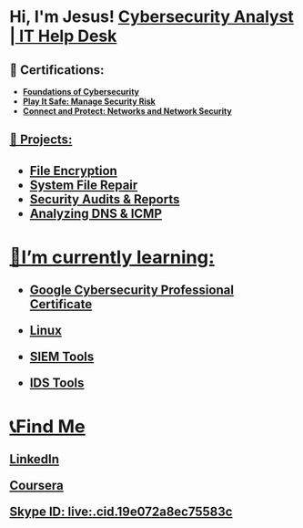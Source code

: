 <h1>Hi, I'm Jesus!  <a href="www.linkedin.com/in/CyberSilo">Cybersecurity Analyst | IT Help Desk </a>

<h2>📃 Certifications:</h2>

- <b> <a href="https://coursera.org/share/eade6cd58bf3abe58332cdcfee1e1747"> Foundations of Cybersecurity <b>
- <b> <a href="https://coursera.org/share/d73a0f48ce7315a6fd11c47d2269e985"> Play It Safe: Manage Security Risk <b>
- <b> <a href="https://coursera.org/share/9fd4ee5b18b812279b0007eb75c22f74"> Connect and Protect: Networks and Network Security <b>

<h2>📜 Projects:<h2>

 - <b> <a href="https://github.com/CyberSilo/File-Encryption/tree/93aa20f67898bd00f250d5f98fda9a0a7475d24d">File Encryption
 - <b> <a href="https://github.com/CyberSilo/System-File-Repair/blob/main/README.md">System File Repair
 - <b> <a href="https://github.com/CyberSilo/Security-Audit/blob/main/README.md">Security Audits & Reports
 - <b> <a href="https://github.com/CyberSilo/Analyzing-DNS-and-ICMP-Traffic/blob/main/README.md">Analyzing DNS & ICMP

 <h2>🌱I’m currently learning:</h2>
 
 - <b>Google Cybersecurity Professional Certificate</b>

  - <b>Linux <b>

 - <b>SIEM Tools <b>

 - <b>IDS Tools <b>

 <h2>📞Find Me</h2>

<a href="https://www.linkedin.com/in/CyberSilo/">LinkedIn

<a href="https://www.coursera.org/user/155d64dc05db2f91680ceeb60b1b860b">Coursera

Skype ID: live:.cid.19e072a8ec75583c

 


 



